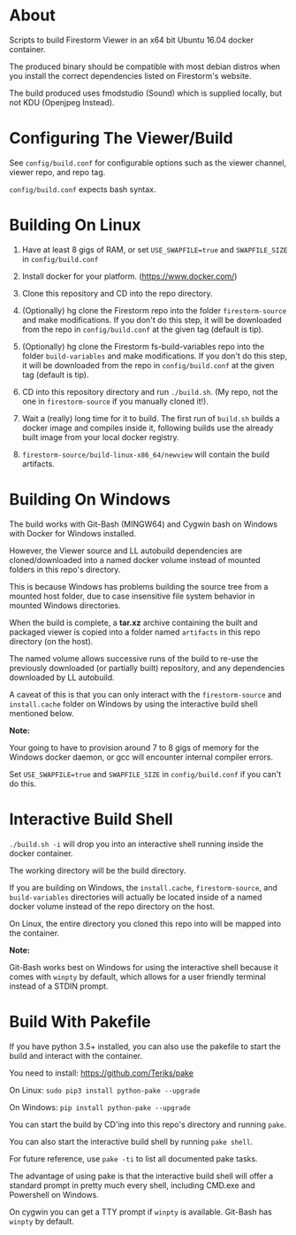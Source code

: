# About

Scripts to build Firestorm Viewer in an x64 bit Ubuntu 16.04 docker container.

The produced binary should be compatible with most debian distros when you
install the correct dependencies listed on Firestorm's website.

The build produced uses fmodstudio (Sound) which is supplied locally, but not KDU (Openjpeg Instead).


# Configuring The Viewer/Build


See `config/build.conf` for configurable options such as the viewer channel, viewer repo, and repo tag.

`config/build.conf` expects bash syntax.


# Building On Linux

1. Have at least 8 gigs of RAM, or set `USE_SWAPFILE=true` and `SWAPFILE_SIZE` in `config/build.conf`

2. Install docker for your platform. (https://www.docker.com/)

3. Clone this repository and CD into the repo directory.

4. (Optionally) hg clone the Firestorm repo into the folder `firestorm-source` and make modifications.  If you don't do this step, it will be downloaded from the repo in `config/build.conf` at the given tag (default is tip).

5. (Optionally) hg clone the Firestorm fs-build-variables repo into the folder `build-variables` and make modifications.  If you don't do this step, it will be downloaded from the repo in `config/build.conf` at the given tag (default is tip).

6. CD into this repository directory and run `./build.sh`.  (My repo, not the one in `firestorm-source` if you manually cloned it!).

7. Wait a (really) long time for it to build.  The first run of `build.sh` builds a docker image and compiles inside it, following builds use the already built image from your local docker registry.

8. `firestorm-source/build-linux-x86_64/newview` will contain the build artifacts.


# Building On Windows


The build works with Git-Bash (MINGW64) and Cygwin bash on Windows with Docker for Windows installed.

However, the Viewer source and LL autobuild dependencies are cloned/downloaded into a named docker volume instead of mounted folders in this repo's directory.

This is because Windows has problems building the source tree from a mounted host folder, due to case insensitive file system behavior in mounted Windows directories.

When the build is complete, a **tar.xz** archive containing the built and packaged viewer is copied into a folder named `artifacts` in this repo directory (on the host).

The named volume allows successive runs of the build to re-use the previously downloaded (or partially built) repository, and any dependencies downloaded by LL autobuild.

A caveat of this is that you can only interact with the `firestorm-source` and `install.cache` folder on Windows by using the interactive build shell mentioned below.


**Note:**  

Your going to have to provision around 7 to 8 gigs of memory for the Windows docker daemon, or gcc will encounter internal compiler errors.

Set `USE_SWAPFILE=true` and `SWAPFILE_SIZE` in `config/build.conf` if you can't do this.


# Interactive Build Shell

`./build.sh -i` will drop you into an interactive shell running inside the docker container.

The working directory will be the build directory.

If you are building on Windows, the `install.cache`, `firestorm-source`, and `build-variables` directories
will actually be located inside of a named docker volume instead of the repo directory on the host.

On Linux, the entire directory you cloned this repo into will be mapped into the container.

**Note:**

Git-Bash works best on Windows for using the interactive shell because it comes with `winpty` by default,
which allows for a user friendly terminal instead of a STDIN prompt.


# Build With Pakefile

If you have python 3.5+ installed, you can also use the pakefile to start the build and interact with the container.

You need to install:  https://github.com/Teriks/pake

On Linux:  `sudo pip3 install python-pake --upgrade`

On Windows:  `pip install python-pake --upgrade`


You can start the build by CD'ing into this repo's directory and running `pake`.

You can also start the interactive build shell by running `pake shell`.

For future reference, use `pake -ti` to list all documented pake tasks.


The advantage of using pake is that the interactive build shell will offer a
standard prompt in pretty much every shell, including CMD.exe and Powershell on Windows.

On cygwin you can get a TTY prompt if `winpty` is available.  Git-Bash has `winpty` by default.









